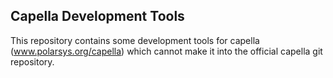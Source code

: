 ## Capella Development Tools

This repository contains some development tools for capella (www.polarsys.org/capella) which cannot make it into the official capella git repository.